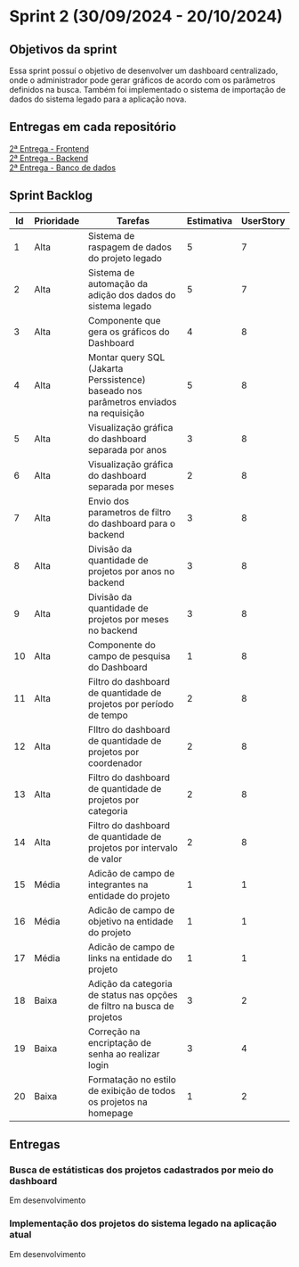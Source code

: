 <h1> Sprint 2 (30/09/2024 - 20/10/2024) </h1>

<h2> Objetivos da sprint </h2>

<p> Essa sprint possuí o objetivo de desenvolver um dashboard centralizado, onde o administrador pode gerar gráficos de acordo com os parâmetros definidos na busca. Também foi implementado o sistema de importação de dados do sistema legado para a aplicação nova. </p>

<h2> Entregas em cada repositório </h2>

<a href="https://github.com/Code-Nine-FTC/API-2024.2-Front-End/tree/Sprint-2"> 2ª Entrega - Frontend </a>
<br>
<a href="https://github.com/Code-Nine-FTC/API-2024.2-Back-End/tree/Sprint-2"> 2ª Entrega - Backend </a>
<br>
<a href="https://github.com/Code-Nine-FTC/API-2024.2-Banco-de-Dados/tree/Sprint-2"> 2ª Entrega - Banco de dados </a>


<h2> Sprint Backlog </h2>

| Id | Prioridade | Tarefas | Estimativa | UserStory  |
| --- | --- | --- | --- | --- |
| 1 | Alta  | Sistema de raspagem de dados do projeto legado | 5 | 7 |
| 2 | Alta | Sistema de automação da adição dos dados do sistema legado | 5 | 7 |
| 3 | Alta | Componente que gera os gráficos do Dashboard  | 4 | 8 |
| 4 | Alta | Montar query SQL (Jakarta Perssistence) baseado nos parâmetros enviados na requisição  | 5 | 8 |
| 5 | Alta | Visualização gráfica do dashboard separada por anos | 3 | 8 |
| 6 | Alta | Visualização gráfica do dashboard separada por meses | 2 | 8 |
| 7 | Alta | Envio dos parametros de filtro do dashboard para o backend  | 3 | 8 |
| 8 | Alta  | Divisão da quantidade de projetos por anos no backend  | 3 | 8 |
| 9 | Alta | Divisão da quantidade de projetos por meses no backend  | 3 | 8 |
| 10 | Alta | Componente do campo de pesquisa do Dashboard | 1 | 8 |
| 11 | Alta | Filtro do dashboard de quantidade de projetos por período de tempo | 2 | 8 |
| 12 | Alta | FIltro do dashboard de quantidade de projetos por coordenador  | 2 | 8 |
| 13 | Alta  | Filtro do dashboard de quantidade de projetos por categoria | 2 | 8 |
| 14 | Alta | Filtro do dashboard de quantidade de projetos por intervalo de valor | 2 | 8 |
| 15 | Média | Adicão de campo de integrantes na entidade do projeto | 1 | 1 |
| 16 | Média | Adicão de campo de objetivo na entidade do projeto | 1 | 1 |
| 17 | Média | Adicão de campo de links na entidade do projeto | 1 | 1 |
| 18 | Baixa  | Adição da categoria de status nas opções de filtro na busca de projetos  | 3 | 2 |
| 19 | Baixa  | Correção na encriptação de senha ao realizar login  | 3 | 4 |
| 20 | Baixa  | Formatação no estilo de exibição de todos os projetos na homepage  | 1 | 2 |

<h2> Entregas </h2>

<h3> Busca de estátisticas dos projetos cadastrados por meio do dashboard </h3>

<p> Em desenvolvimento </p>

<h3> Implementação dos projetos do sistema legado na aplicação atual </h3>

<p> Em desenvolvimento </p>
